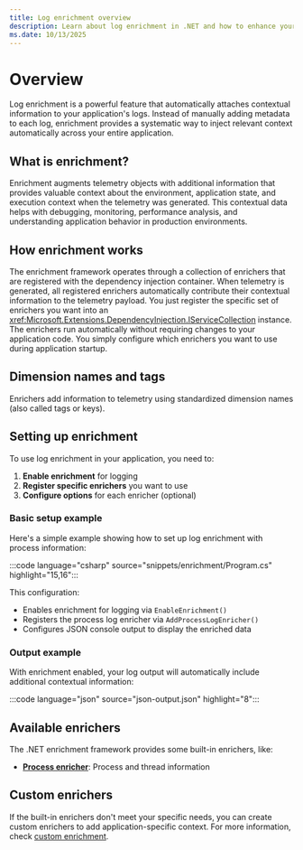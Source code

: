 ```yaml
---
title: Log enrichment overview
description: Learn about log enrichment in .NET and how to enhance your logs with contextual information.
ms.date: 10/13/2025
---
```


# Overview

Log enrichment is a powerful feature that automatically attaches contextual information to your application's logs. Instead of manually adding metadata to each log, enrichment provides a systematic way to inject relevant context automatically across your entire application.

## What is enrichment?

Enrichment augments telemetry objects with additional information that provides valuable context about the environment, application state, and execution context when the telemetry was generated. This contextual data helps with debugging, monitoring, performance analysis, and understanding application behavior in production environments.

## How enrichment works

The enrichment framework operates through a collection of enrichers that are registered with the dependency injection container. When telemetry is generated, all registered enrichers automatically contribute their contextual information to the telemetry payload. You just register the specific set of enrichers you want into
an <xref:Microsoft.Extensions.DependencyInjection.IServiceCollection> instance. The enrichers run automatically without requiring changes to your application code. You simply configure which enrichers you want to use during application startup.

## Dimension names and tags

Enrichers add information to telemetry using standardized dimension names (also called tags or keys).

## Setting up enrichment

To use log enrichment in your application, you need to:

1. **Enable enrichment** for logging
2. **Register specific enrichers** you want to use
3. **Configure options** for each enricher (optional)

### Basic setup example

Here's a simple example showing how to set up log enrichment with process information:

:::code language="csharp" source="snippets/enrichment/Program.cs" highlight="15,16":::

This configuration:

- Enables enrichment for logging via `EnableEnrichment()`
- Registers the process log enricher via `AddProcessLogEnricher()`
- Configures JSON console output to display the enriched data

### Output example

With enrichment enabled, your log output will automatically include additional contextual information:

:::code language="json" source="json-output.json" highlight="8":::

## Available enrichers

The .NET enrichment framework provides some built-in enrichers, like:

- **[Process enricher](process-log-enricher.md)**: Process and thread information

## Custom enrichers

If the built-in enrichers don't meet your specific needs, you can create custom enrichers to add application-specific context. For more information, check [custom enrichment](custom-enricher.md).
